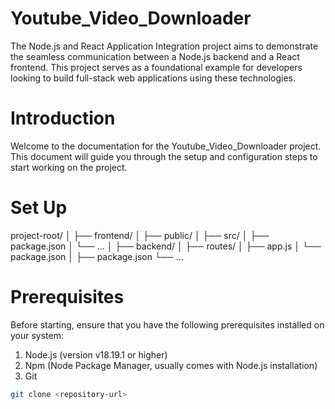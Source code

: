 # Youtube_Video_Downloader
The Node.js and React Application Integration project aims to demonstrate the seamless communication between a Node.js backend and a React frontend. This project serves as a foundational example for developers looking to build full-stack web applications using these technologies.

# Introduction

Welcome to the documentation for the Youtube_Video_Downloader project. This document will guide you through the setup and configuration steps to start working on the project.

# Set Up

  project-root/
  │
  ├── frontend/
  │   ├── public/
  │   ├── src/
  │   ├── package.json
  │   └── ...
  │
  ├── backend/
  │   ├── routes/
  │   ├── app.js
  │   └── package.json
  │
  ├── package.json
  └── ...
# Prerequisites

Before starting, ensure that you have the following prerequisites installed on your system:

1. Node.js (version v18.19.1 or higher)
2. Npm (Node Package Manager, usually comes with Node.js installation)
3. Git


```bash
git clone <repository-url>
```
